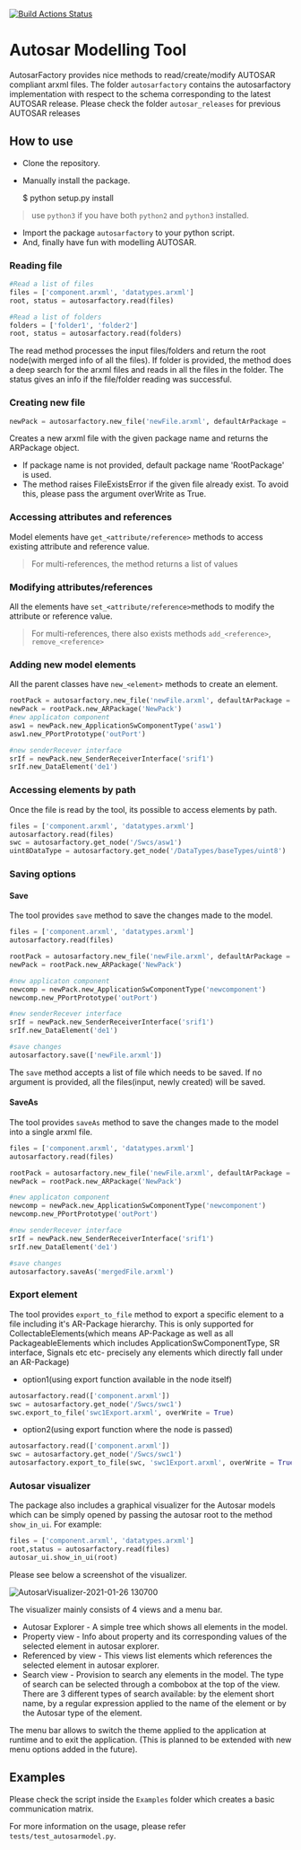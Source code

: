 [![Build Actions Status](https://github.com/girishchandranc/autosarfactory/workflows/Build/badge.svg)](https://github.com/girishchandranc/autosarfactory/actions)
# Autosar Modelling Tool
AutosarFactory provides nice methods to read/create/modify AUTOSAR compliant arxml files. The folder `autosarfactory` contains the autosarfactory implementation with respect to the schema corresponding to the latest AUTOSAR release. Please check the folder `autosar_releases` for previous AUTOSAR releases

## How to use
- Clone the repository.
- Manually install the package.
    
    $ python setup.py install
> use `python3` if you have both `python2` and `python3` installed.

- Import the package `autosarfactory` to your python script.
- And, finally have fun with modelling AUTOSAR.

### Reading file
```python
#Read a list of files
files = ['component.arxml', 'datatypes.arxml']
root, status = autosarfactory.read(files)

#Read a list of folders
folders = ['folder1', 'folder2']
root, status = autosarfactory.read(folders)

```
The read method processes the input files/folders and return the root node(with merged info of all the files). If folder is provided, the method does a deep search for the arxml files and reads in all the files in the folder. The status gives an info if the file/folder reading was successful.

### Creating new file
```python
newPack = autosarfactory.new_file('newFile.arxml', defaultArPackage = 'NewPack')
```
Creates a new arxml file with the given package name and returns the ARPackage object.
- If package name is not provided, default package name 'RootPackage' is used. 
- The method raises FileExistsError if the given file already exist. To avoid this, please pass the argument overWrite as True.

### Accessing attributes and references
Model elements have `get_<attribute/reference>` methods to access existing attribute and reference value.
> For multi-references, the method returns a list of values

### Modifying attributes/references
All the elements have `set_<attribute/reference>`methods to modify the attribute or reference value.
> For multi-references, there also exists methods `add_<reference>`, `remove_<reference>`

### Adding new model elements
All the parent classes have `new_<element>` methods to create an element.
```python
rootPack = autosarfactory.new_file('newFile.arxml', defaultArPackage = 'RootPack')
newPack = rootPack.new_ARPackage('NewPack')
#new applicaton component
asw1 = newPack.new_ApplicationSwComponentType('asw1')
asw1.new_PPortPrototype('outPort')

#new senderRecever interface
srIf = newPack.new_SenderReceiverInterface('srif1')
srIf.new_DataElement('de1')
```
### Accessing elements by path
Once the file is read by the tool, its possible to access elements by path.
```python
files = ['component.arxml', 'datatypes.arxml']
autosarfactory.read(files)
swc = autosarfactory.get_node('/Swcs/asw1')
uint8DataType = autosarfactory.get_node('/DataTypes/baseTypes/uint8')
```

### Saving options
#### Save
The tool provides `save` method to save the changes made to the model.
```python
files = ['component.arxml', 'datatypes.arxml']
autosarfactory.read(files)

rootPack = autosarfactory.new_file('newFile.arxml', defaultArPackage = 'RootPack')
newPack = rootPack.new_ARPackage('NewPack')

#new applicaton component
newcomp = newPack.new_ApplicationSwComponentType('newcomponent')
newcomp.new_PPortPrototype('outPort')

#new senderRecever interface
srIf = newPack.new_SenderReceiverInterface('srif1')
srIf.new_DataElement('de1')

#save changes
autosarfactory.save(['newFile.arxml'])
```
The `save` method accepts a list of file which needs to be saved. If no argument is provided, all the files(input, newly created) will be saved.

#### SaveAs
The tool provides `saveAs` method to save the changes made to the model into a single arxml file.
```python
files = ['component.arxml', 'datatypes.arxml']
autosarfactory.read(files)

rootPack = autosarfactory.new_file('newFile.arxml', defaultArPackage = 'RootPack')
newPack = rootPack.new_ARPackage('NewPack')

#new applicaton component
newcomp = newPack.new_ApplicationSwComponentType('newcomponent')
newcomp.new_PPortPrototype('outPort')

#new senderRecever interface
srIf = newPack.new_SenderReceiverInterface('srif1')
srIf.new_DataElement('de1')

#save changes
autosarfactory.saveAs('mergedFile.arxml')
```

### Export element
The tool provides `export_to_file` method to export a specific element to a file including it's AR-Package hierarchy. This is only supported for CollectableElements(which means AP-Package as well as all PackageableElements which includes ApplicationSwComponentType, SR interface, Signals etc etc- precisely any elements which directly fall under an AR-Package)

- option1(using export function available in the node itself)
```python
autosarfactory.read(['component.arxml'])
swc = autosarfactory.get_node('/Swcs/swc1')
swc.export_to_file('swc1Export.arxml', overWrite = True)
```
- option2(using export function where the node is passed)
```python
autosarfactory.read(['component.arxml'])
swc = autosarfactory.get_node('/Swcs/swc1')
autosarfactory.export_to_file(swc, 'swc1Export.arxml', overWrite = True)
```

### Autosar visualizer
The package also includes a graphical visualizer for the Autosar models which can be simply opened by passing the autosar root to the method `show_in_ui`.
For example:
```python
files = ['component.arxml', 'datatypes.arxml']
root,status = autosarfactory.read(files)
autosar_ui.show_in_ui(root)
```

Please see below a screenshot of the visualizer.

![AutosarVisualizer-2021-01-26 130700](https://user-images.githubusercontent.com/55708936/105837616-a1acdd00-5fd7-11eb-92ee-6255ae202749.jpg)


The visualizer mainly consists of 4 views and a menu bar.
- Autosar Explorer - A simple tree which shows all elements in the model.
- Property view - Info about property and its corresponding values of the selected element in autosar explorer.
- Referenced by view - This views list elements which references the selected element in autosar explorer.
- Search view - Provision to search any elements in the model. The type of search can be selected through a combobox at the top of the view. There are 3 different types of search available: by the element short name, by a regular expression applied to the name of the element or by the Autosar type of the element.

The menu bar allows to switch the theme applied to the application at runtime and to exit the application. (This is planned to be extended with new menu options added in the future).

## Examples
Please check the script inside the `Examples` folder which creates a basic communication matrix. 

For more information on the usage, please refer `tests/test_autosarmodel.py`.
